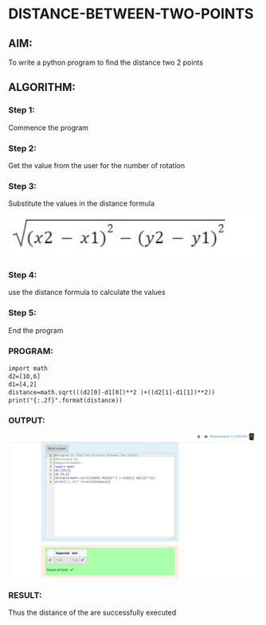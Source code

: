 # DISTANCE-BETWEEN-TWO-POINTS

## AIM:
To write a python program to find the distance two 2 points
## ALGORITHM:
### Step 1: 
Commence the program
### Step 2: 
Get the value from the user for the number of rotation
### Step 3: 
Substitute the values in the distance formula  ![GitHub Logo](formula.png)
### Step 4:
use the distance formula to calculate the values  
### Step 5: 
End the program
### PROGRAM:
~~~
import math 
d2=[10,6]
d1=[4,2]
distance=math.sqrt(((d2[0]-d1[0])**2 )+((d2[1]-d1[1])**2))
print("{:.2f}".format(distance))
~~~
### OUTPUT:
![GitHub Logo](distance.png)
### RESULT:
Thus the distance of the  are successfully executed
